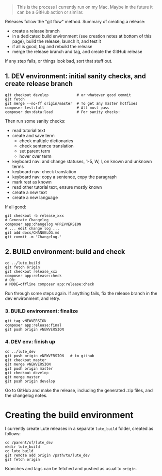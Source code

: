 > This is the process I currently run on my Mac.  Maybe in the future it can be a GitHub action or similar.

Releases follow the "git flow" method.  Summary of creating a release:

* create a release branch
* in a dedicated build environment (see creation notes at bottom of this page), build the release, launch it, and test it
* if all is good, tag and rebuild the release
* merge the release branch and tag, and create the GitHub release

If any step fails, or things look bad, sort that stuff out.

## 1. DEV environment: initial sanity checks, and create release branch

```
git checkout develop             # or whatever good commit
git fetch
git merge --no-ff origin/master  # To get any master hotfixes
composer test:full               # All must pass
composer dev:data:load           # For sanity checks:
```

Then run some sanity checks:

* read tutorial text
* create and save term
  * check multiple dictionaries
  * check sentence translation
  * set parent term
  * hover over term
* keyboard nav: and change statuses, 1-5, W, I, on known and unknown terms
* keyboard nav: check translation
* keyboard nav: copy a sentence, copy the paragraph
* mark rest as known
* read other tutorial text, ensure mostly known
* create a new text
* create a new language

If all good:

```
git checkout -b release_xxx
# Generate Changelog
composer app:changelog vPREVVERSION
# ... edit change log ...
git add docs/CHANGELOG.md
git commit -m "Changelog."
```

## 2. BUILD environment: build and check

```
cd ../lute_build
git fetch origin
git checkout release_xxx
composer app:release:check
# OR:
# MODE=offline composer app:release:check
```

Run through some steps again.  If anything fails, fix the release branch in the dev environment, and retry.

### 3. BUILD environment: finalize

```
git tag vNEWVERSION
composer app:release:final
git push origin vNEWVERSION
```

### 4. DEV env: finish up

```
cd ../lute_dev
git push origin vNEWVERSION   # to github
git checkout master
git merge vNEWVERSION
git push origin master
git checkout develop
git merge master
git push origin develop
```

Go to GitHub and make the release, including the generated .zip files, and the changelog notes.


# Creating the build environment

I currently create Lute releases in a separate `lute_build` folder, created as follows:

```
cd /parent/of/lute_dev
mkdir lute_build
cd lute_build
git remote add origin /path/to/lute_dev
git fetch origin
```

Branches and tags can be fetched and pushed as usual to `origin`.
